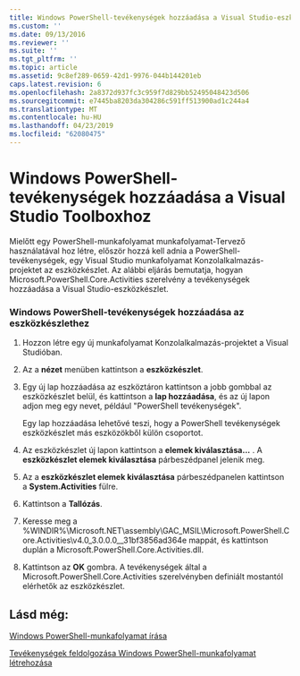 ```yaml
---
title: Windows PowerShell-tevékenységek hozzáadása a Visual Studio-eszközkészlet |} A Microsoft Docs
ms.custom: ''
ms.date: 09/13/2016
ms.reviewer: ''
ms.suite: ''
ms.tgt_pltfrm: ''
ms.topic: article
ms.assetid: 9c8ef289-0659-42d1-9976-044b144201eb
caps.latest.revision: 6
ms.openlocfilehash: 2a8372d937fc3c959f7d829bb52495048423d506
ms.sourcegitcommit: e7445ba8203da304286c591ff513900ad1c244a4
ms.translationtype: MT
ms.contentlocale: hu-HU
ms.lasthandoff: 04/23/2019
ms.locfileid: "62080475"
---
```

# <a name="adding-windows-powershell-activities-to-the-visual-studio-toolbox"></a>Windows PowerShell-tevékenységek hozzáadása a Visual Studio Toolboxhoz

Mielőtt egy PowerShell-munkafolyamat munkafolyamat-Tervező használatával hoz létre, először hozzá kell adnia a PowerShell-tevékenységek, egy Visual Studio munkafolyamat Konzolalkalmazás-projektet az eszközkészlet. Az alábbi eljárás bemutatja, hogyan Microsoft.PowerShell.Core.Activities szerelvény a tevékenységek hozzáadása a Visual Studio-eszközkészlet.

### <a name="adding-windows-powershell-activities-to-the-toolbox"></a>Windows PowerShell-tevékenységek hozzáadása az eszközkészlethez

1. Hozzon létre egy új munkafolyamat Konzolalkalmazás-projektet a Visual Studióban.

2. Az a **nézet** menüben kattintson a **eszközkészlet**.

3. Egy új lap hozzáadása az eszköztáron kattintson a jobb gombbal az eszközkészlet belül, és kattintson a **lap hozzáadása**, és az új lapon adjon meg egy nevet, például "PowerShell tevékenységek".

   Egy lap hozzáadása lehetővé teszi, hogy a PowerShell tevékenységek eszközkészlet más eszközökből külön csoportot.

4. Az eszközkészlet új lapon kattintson a **elemek kiválasztása...** . A **eszközkészlet elemek kiválasztása** párbeszédpanel jelenik meg.

5. Az a **eszközkészlet elemek kiválasztása** párbeszédpanelen kattintson a **System.Activities** fülre.

6. Kattintson a **Tallózás**.

7. Keresse meg a %WINDIR%\Microsoft.NET\assembly\GAC_MSIL\Microsoft.PowerShell.Core.Activities\v4.0_3.0.0.0__31bf3856ad364e mappát, és kattintson duplán a Microsoft.PowerShell.Core.Activities.dll.

8. Kattintson az **OK** gombra. A tevékenységek által a Microsoft.PowerShell.Core.Activities szerelvényben definiált mostantól elérhetők az eszközkészlet.

## <a name="see-also"></a>Lásd még:

[Windows PowerShell-munkafolyamat írása](./writing-a-windows-powershell-workflow.md)

[Tevékenységek feldolgozása Windows PowerShell-munkafolyamat létrehozása](./creating-a-workflow-with-windows-powershell-activities.md)